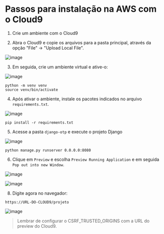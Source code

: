 # Passos para instalação na AWS com o Cloud9

1. Crie um ambiente com o Cloud9

3. Abra o Cloud9 e copie os arquivos para a pasta principal, através da opção "File" -> "Upload Local File". 

![image](https://github.com/user-attachments/assets/d461d27f-fbb7-4b7b-be1a-8bbba5965e38)

3. Em seguida, crie um ambiente virtual e ative-o:

![image](https://github.com/user-attachments/assets/0d1e8927-d6bb-4bc6-8e39-8dae8ec7727c)

```
python -m venv venv
source venv/bin/activate
```
4. Após ativar o ambiente, instale os pacotes indicados no arquivo `requirements.txt`.

![image](https://github.com/user-attachments/assets/e034c6e4-d317-47dd-9220-b529cc1c4fd4)

```
pip install -r requirements.txt 
```

5. Acesse a pasta `django-otp` e execute o projeto Django


![image](https://github.com/user-attachments/assets/6a694ec1-3e17-46ae-ab9d-be7786f9ddde)

```
python manage.py runserver 0.0.0.0:8080
```

6. Clique em `Preview` e escolha `Preview Running Application` e em seguida `Pop out into new Window`.

![image](https://github.com/user-attachments/assets/9e8781a7-918f-4df6-9171-995700fd241c)

![image](https://github.com/user-attachments/assets/0724f536-bb1c-4e45-af27-d00068256dff)

8. Digite agora no navegador:

`https://URL-DO-CLOUD9/projeto`

![image](https://github.com/user-attachments/assets/4379f9a3-50a3-47b0-bb5a-ae484786f62e)


> Lembrar de configurar o CSRF_TRUSTED_ORIGINS com a URL do preview do Cloud9. 
